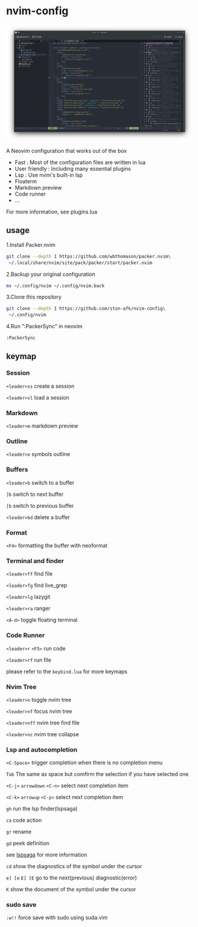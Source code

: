 # nvim-config

![screenshot](resources/Screenshot_20221125_115248.png)

A Neovim configuration that works out of the box

- Fast :
Most of the configuration files are written in lua
- User friendly : Including many essential plugins
- Lsp : Use nvim's built-in lsp
- Floaterm
- Markdown preview
- Code runner
- ...

For more information, see plugins.lua

## usage

1.Install Packer.nvim

```sh
git clone --depth 1 https://github.com/wbthomason/packer.nvim\
 ~/.local/share/nvim/site/pack/packer/start/packer.nvim
```

2.Backup your original configuration

```sh
mv ~/.config/nvim ~/.config/nvim.back 
```

3.Clone this repository

```sh
git clone --depth 1 https://github.com/ston-afk/nvim-config\
 ~/.config/nvim
```

4.Run ":PackerSync" in neovim

```vim
:PackerSync
```

## keymap

### Session

`<leader>ss` create a session

`<leader>sl` load a session

### Markdown

`<leader>m` markdown preview

### Outline

`<leader>o` symbols outline

### Buffers

`<leader>b` switch to a buffer

`]b` switch to next buffer

`[b` switch to previous buffer

`<leader>bd` delete a buffer

### Format

`<F4>` formatting the buffer with neoformat

### Terminal and finder

`<leader>ff` find file

`<leader>fg` find live_grep

`<leader>lg` lazygit

`<leader>ra` ranger

`<A-d>` toggle floating terminal

### Code Runner

`<leader>r` `<F5>` run code

`<leader>rf` run file

please refer to the `keybind.lua` for more keymaps

### Nvim Tree

`<leader>n` toggle nvim tree

`<leader>nf` focus nvim tree

`<leader>nff` nvim tree find file

`<leader>nc` nvim tree collapse

### Lsp and autocompletion

`<C-Space>` trigger completion when there is no completion menu

`Tab` The same as space but comfirm the selection if you have selected one

`<C-j>` `arrowdown` `<C-n>` select next completion item

`<C-k>` `arrowup` `<C-p>` select next completion item

`gh` run the lsp finder(lspsaga)

`ca` code action

`gr` rename

`gd` peek definition

see [lspsaga][lspsaga_configuration] for more information

`cd` show the diagnostics of the symbol under the cursor

`e] [e`  `E] [E` go to the next(previous) diagnostic(error)

`K` show the document of the symbol under the cursor

### sudo save

`:w!!` force save with sudo using suda.vim

[lspsaga_configuration]: https://github.com/glepnir/lspsaga.nvim#configuration
